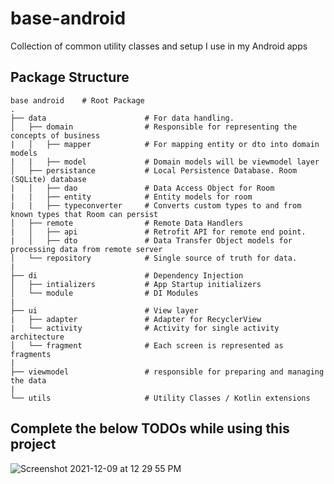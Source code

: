 # base-android
Collection of common utility classes and setup I use in my Android apps

## Package Structure
    
    base android    # Root Package
    .
    ├── data                      # For data handling.
    │   ├── domain                # Responsible for representing the concepts of business
    |   │   ├── mapper            # For mapping entity or dto into domain models   
    |   |   ├── model             # Domain models will be viewmodel layer
    │   ├── persistance           # Local Persistence Database. Room (SQLite) database
    |   │   ├── dao               # Data Access Object for Room   
    |   |   ├── entity            # Entity models for room 
    |   |   ├── typeconverter     # Converts custom types to and from known types that Room can persist
    │   ├── remote                # Remote Data Handlers     
    |   │   ├── api               # Retrofit API for remote end point.
    |   │   ├── dto               # Data Transfer Object models for processing data from remote server
    │   └── repository            # Single source of truth for data.
    |
    ├── di                        # Dependency Injection             
    │   ├── intializers           # App Startup initializers   
    │   └── module                # DI Modules
    |
    ├── ui                        # View layer
    |   ├── adapter               # Adapter for RecyclerView
    |   └── activity              # Activity for single activity architecture  
    │   └── fragment              # Each screen is represented as fragments
    |
    ├── viewmodel                 # responsible for preparing and managing the data 
    |
    └── utils                     # Utility Classes / Kotlin extensions

## Complete the below TODOs while using this project

![Screenshot 2021-12-09 at 12 29 55 PM](https://user-images.githubusercontent.com/25390275/145349789-0af8510e-8e48-41c6-a442-0983eac22826.png)
